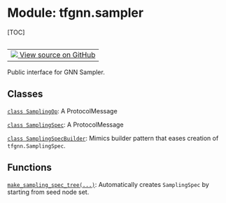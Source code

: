 # Module: tfgnn.sampler

[TOC]

<!-- Insert buttons and diff -->

<table class="tfo-notebook-buttons tfo-api nocontent" align="left">
<td>
  <a target="_blank" href="https://github.com/tensorflow/gnn/tree/master/tensorflow_gnn/sampler/__init__.py">
    <img src="https://www.tensorflow.org/images/GitHub-Mark-32px.png" />
    View source on GitHub
  </a>
</td>
</table>

Public interface for GNN Sampler.

## Classes

[`class SamplingOp`](../tfgnn/sampler/SamplingOp.md): A ProtocolMessage

[`class SamplingSpec`](../tfgnn/sampler/SamplingSpec.md): A ProtocolMessage

[`class SamplingSpecBuilder`](../tfgnn/sampler/SamplingSpecBuilder.md): Mimics
builder pattern that eases creation of `tfgnn.SamplingSpec`.

## Functions

[`make_sampling_spec_tree(...)`](../tfgnn/sampler/make_sampling_spec_tree.md):
Automatically creates `SamplingSpec` by starting from seed node set.
